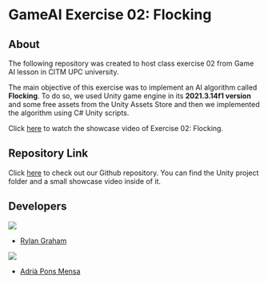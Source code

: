 # GameAI Exercise 02: Flocking
## About
The following repository was created to host class exercise 02 from Game AI lesson in CITM UPC university.

The main objective of this exercise was to implement an AI algorithm called **Flocking**. To do so, we used Unity game engine in its **2021.3.14f1 version** and some free assets from the Unity Assets Store and then we implemented the algorithm using C# Unity scripts.

Click [here]() to watch the showcase video of Exercise 02: Flocking.

## Repository Link
Click [here](https://github.com/RylanJGraham/GameAI_Exercise02_Flocking) to check out our Github repository. You can find the Unity project folder and a small showcase video inside of it.


## Developers
![](https://raw.githubusercontent.com/Historn/PinBall_Game/master/TeamPhotos/rylangraham.jpg)
 - [Rylan Graham](https://github.com/RylanJGraham)

 ![](https://raw.githubusercontent.com/Historn/PinBall_Game/master/TeamPhotos/adriapons.jpg)
 - [Adrià Pons Mensa](https://github.com/AdriaPm)
